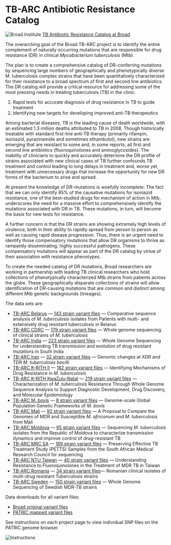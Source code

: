 # TB-ARC Antibiotic Resistance Catalog

![Broad Institute](https://www.patricbrc.org/public/patric/images/Broad-logo-300x75.jpeg)
[TB Antibiotic Resistance Catalog at Broad](https://olive.broadinstitute.org/projects/tb_arc)

The overarching goal of the Broad TB-ARC project is to identify the entire complement of naturally occurring mutations that are responsible for drug resistance (DR) in clinical *Mycobacterium tuberculosis* (Mtb).

The plan is to create a comprehensive catalog of DR-conferring mutations by sequencing large numbers of geographically and phenotypically diverse M. tuberculosis complex strains that have been quantitatively characterized for their resistance to a broad spectrum of first and second line antibiotics. The DR catalog will provide a critical resource for addressing some of the most pressing needs in treating tuberculosis (TB) in the clinic:

1. Rapid tests for accurate diagnosis of drug resistance in TB to guide treatment
2. Identifying new targets for developing improved anti-TB therapeutics

Among bacterial diseases, TB is the leading cause of death worldwide, with an estimated 1.3 million deaths attributed to TB in 2008. Though historically treatable with standard first-line anti-TB therapy (primarily rifampin, isoniazid, pyrazinamide and sometimes ethambutol), new strains are emerging that are resistant to some and, in some reports, all first and second line antibiotics (fluoroquinolones and aminoglycosides). The inability of clinicians to quickly and accurately determine the DR profile of strains associated with new clinical cases of TB further confounds TB treatment and control leading to long delays in treatment and, worse yet, treatment with unnecessary drugs that increase the opportunity for new DR forms of the bacterium to arise and spread.

At present the knowledge of DR-mutations is woefully incomplete. The fact that we can only identify 85% of the causative mutations for isoniazid resistance, one of the best-studied drugs for mechanism of action in Mtb, underscores the need for a massive effort to comprehensively identify the mutations associated with DR in TB. These mutations, in turn, will become the basis for new tests for resistance.

A further concern is that the DR strains are showing extremely high levels of virulence, both in their ability to rapidly spread from person  to person as well as causing rapid disease progression. Thus, there is an urgent need to identify those compensatory mutations that allow DR organisms to thrive as rampantly disseminating, highly successful pathogens. These compensatory mutations will appear as part of the DR catalog by virtue of their association with resistance phenotypes.

To create the needed catalog of DR mutations, Broad researchers are working in partnership with leading TB clinical researchers who hold collections of phenotypically characterized Mtb strains from patients across the globe. These geographically disparate collections of strains will allow identification of DR-causing mutations that are common and distinct among different Mtb genetic backgrounds (lineages).

The data sets are:

* [TB-ARC Belarus](http://enews.patricbrc.org/tb-arc-belarus/) — [143 strain variant files](ftp://ftp.patricbrc.org/BRC_Mirrors/TB-ARC/patric_mapped/Belarus.1.tar.gz) — Comparative sequence analysis of *M. tuberculosis* isolates from Patients with multi- and extensively drug resistant tuberculosis in Belarus
* [TB-ARC CDRC](http://enews.patricbrc.org/tb-arc-cdrc/) — [179 strain variant files](ftp://ftp.patricbrc.org/BRC_Mirrors/TB-ARC/patric_mapped/CDRC.1.tar.gz) — Whole genome sequencing of clinical strains of *M. tuberculosis*
* [TB-ARC India](http://enews.patricbrc.org/tb-arc-india/) — [223 strain variant files](ftp://ftp.patricbrc.org/BRC_Mirrors/TB-ARC/patric_mapped/India.1.tar.gz) — Whole Genome Sequencing for understanding TB transmission and evolution of drug resistant mutations in South India
* [TB-ARC Iran](http://enews.patricbrc.org/tb-arc-iran/) — [32 strain variant files](ftp://ftp.patricbrc.org/BRC_Mirrors/TB-ARC/patric_mapped/Iran.1.tar.gz) — Genomic changes at XDR and TDR *M. tuberculosis bacilli*
* [TB-ARC K-RITH II](http://enews.patricbrc.org/tb-arc-k-rith-ii/) — [182 strain variant files](ftp://ftp.patricbrc.org/BRC_Mirrors/TB-ARC/patric_mapped/KRITH_II.tar.gz) — Identifying Mechanisms of Drug Resistance in *M. tuberculosis*
* [TB-ARC K-RITH KwaZulu-Natal](http://enews.patricbrc.org/tb-arc-k-rith-kwazulu-nata) — [219 strain variant files](ftp://ftp.patricbrc.org/BRC_Mirrors/TB-ARC/patric_mapped/KwaZulu-Natal.3.tar.gz)  —  Characterization of *M. tuberculosis* Resistance Through Whole Genome Sequence Analysis to Support Diagnostic Development, Drug Discovery, and Molecular Epidemiology
* [TB-ARC M. bovis](http://enews.patricbrc.org/tb-arc-m-bovis) — [8 strain variant files](ftp://ftp.patricbrc.org/BRC_Mirrors/TB-ARC/patric_mapped/bovis.1.tar.gz) — Genome-scale Global Population Genetic Frameworks of *M. bovis*
* [TB-ARC Mali](http://enews.patricbrc.org/tb-arc-mali/) — [92 strain variant files](ftp://ftp.patricbrc.org/BRC_Mirrors/TB-ARC/patric_mapped/Mali.1.tar.gz) — A Proposal to Compare the Genomes of MDR and Susceptible *M. africanum* and *M. tuberculosis* from Mali
* [TB-ARC Moldova](http://enews.patricbrc.org/tb-arc-moldova/) — [95 strain variant files](ftp://ftp.patricbrc.org/BRC_Mirrors/TB-ARC/patric_mapped/Moldova.1.tar.gz) — Sequencing *M. tuberculosis* isolates from the Republic of Moldova to characterize transmission dynamics and improve control of drug-resistant TB
* [TB-ARC MRC SA](http://enews.patricbrc.org/tb-arc-mrc-sa/) — [189 strain variant files](ftp://ftp.patricbrc.org/BRC_Mirrors/TB-ARC/patric_mapped/SA.1.tar.gz) — Preserving Effective TB Treatment Study (PETTS) Samples from the South African Medical Research Council for sequencing
* [TB-ARC NTU Taiwan](http://enews.patricbrc.org/tb-arc-ntu-taiwan/) — [40 strain variant files](ftp://ftp.patricbrc.org/BRC_Mirrors/TB-ARC/patric_mapped/Taiwan.2.tar.gz) — Understanding Resistance to Fluoroquinolones in the Treatment of MDR TB in Taiwan
* [TB-ARC Romania](http://enews.patricbrc.org/tb-arc-romania/) — [34 strain variant files](ftp://ftp.patricbrc.org/BRC_Mirrors/TB-ARC/patric_mapped/Romania.1.tar.gz)— Romanian clinical isolates of multi-drug resistant Tuberculosis strains
* [TB-ARC Sweden](http://enews.patricbrc.org/tb-arc-sweden/) — [150 strain variant files](ftp://ftp.patricbrc.org/BRC_Mirrors/TB-ARC/patric_mapped/Sweden.1.tar.gz) — Whole Genome Sequencing of Swedish MDR-TB strains

Data downloads for all variant files:

* [Broad original variant files](ftp://ftp.patricbrc.org/BRC_Mirrors/TB-ARC/broad_original.tar.gz)
* [PATRIC mapped variant files](ftp://ftp.patricbrc.org/BRC_Mirrors/TB-ARC/patric_mapped.tar.gz)

See instructions on each project page to view individual SNP files on the PATRIC genome browser.

![Instructions](https://www.patricbrc.org/public/patric/images/snps_jbrowse_2.png)